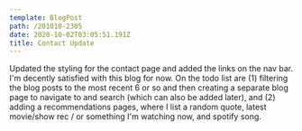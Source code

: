 ```yaml
---
template: BlogPost
path: /201010-2305
date: 2020-10-02T03:05:51.191Z
title: Contact Update
---
```

Updated the styling for the contact page and added the links on the nav bar.  I'm decently satisfied with this blog for now.  On the todo list are (1) filtering the blog posts to the most recent 6 or so and then creating a separate blog page to navigate to and search (which can also be added later), and (2) adding a recommendations pages, where I list a random quote, latest movie/show rec / or something I'm watching now, and spotify song.